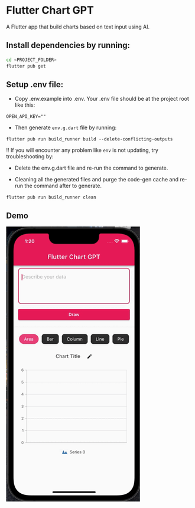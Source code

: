 # Flutter Chart GPT

A Flutter app that build charts based on text input using AI.

## Install dependencies by running:

```bash
cd <PROJECT_FOLDER>
flutter pub get
```

## Setup .env file:

- Copy .env.example into .env. Your .env file should be at the project root like this:

```
OPEN_API_KEY=""
```

- Then generate `env.g.dart` file by running:

```
flutter pub run build_runner build --delete-conflicting-outputs
```

:bangbang: If you will encounter any problem like `env` is not updating, try troubleshooting by:

- Delete the env.g.dart file and re-run the command to generate.

- Cleaning all the generated files and purge the code-gen cache and re-run the command after to generate.

```
flutter pub run build_runner clean
```

## Demo

![](app-demo.gif)
